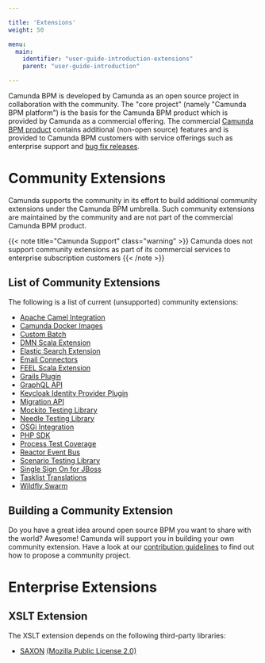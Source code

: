 ```yaml
---

title: 'Extensions'
weight: 50

menu:
  main:
    identifier: "user-guide-introduction-extensions"
    parent: "user-guide-introduction"

---
```



Camunda BPM is developed by Camunda as an open source project in collaboration with the community. The "core project" (namely "Camunda BPM platform") is the basis for the Camunda BPM product which is provided by Camunda as a commercial offering. The commercial [Camunda BPM product](http://camunda.com/bpm/features/) contains additional (non-open source) features and is provided to Camunda BPM customers with service offerings such as enterprise support and [bug fix releases](/enterprise/download).


# Community Extensions

Camunda supports the community in its effort to build additional community extensions under the Camunda BPM umbrella. Such community extensions are maintained by the community and are not part of the commercial Camunda BPM product.

{{< note title="Camunda Support" class="warning" >}}
  Camunda does not support community extensions as part of its commercial services to enterprise subscription customers
{{< /note >}}


## List of Community Extensions

The following is a list of current (unsupported) community extensions:

<!-- list below is sorted in alphabetical order -->
<!-- keep consistent on all branches 7.4+ -->
<!-- keep consistent with list in index.html -->

* [Apache Camel Integration](https://github.com/camunda/camunda-bpm-camel)
* [Camunda Docker Images](https://github.com/camunda/docker-camunda-bpm-platform)
* [Custom Batch](https://github.com/camunda/camunda-bpm-custom-batch)
* [DMN Scala Extension](https://github.com/camunda/dmn-scala)
* [Elastic Search Extension](https://github.com/camunda/camunda-bpm-elasticsearch)
* [Email Connectors](https://github.com/camunda/camunda-bpm-mail)
* [FEEL Scala Extension](https://github.com/camunda/feel-scala)
* [Grails Plugin](https://github.com/plexiti/camunda-grails-plugin)
* [GraphQL API](https://github.com/camunda/camunda-graphql)
* [Keycloak Identity Provider Plugin](https://github.com/camunda/camunda-bpm-identity-keycloak)
* [Migration API](https://github.com/camunda/camunda-bpm-migration)
* [Mockito Testing Library](https://github.com/camunda/camunda-bpm-mockito)
* [Needle Testing Library](https://github.com/camunda/camunda-bpm-needle)
* [OSGi Integration](https://github.com/camunda/camunda-bpm-platform-osgi)
* [PHP SDK](http://camunda.github.io/camunda-bpm-php-sdk/)
* [Process Test Coverage](https://github.com/camunda/camunda-process-test-coverage)
* [Reactor Event Bus](https://github.com/camunda/camunda-bpm-reactor)
* [Scenario Testing Library](https://github.com/camunda/camunda-bpm-assert-scenario/)
* [Single Sign On for JBoss](https://github.com/camunda/camunda-sso-jboss)
* [Tasklist Translations](https://github.com/camunda/camunda-tasklist-translations)
* [Wildfly Swarm](https://github.com/camunda/camunda-bpm-wildfly-swarm)

## Building a Community Extension

Do you have a great idea around open source BPM you want to share with the world? Awesome! Camunda will support you in building your own community extension. Have a look at our [contribution guidelines](http://camunda.org/community/contribute.html) to find out how to propose a community project.


# Enterprise Extensions

## XSLT Extension

The XSLT extension depends on the following third-party libraries:

* [SAXON](http://saxon.sourceforge.net/) [(Mozilla Public License 2.0)](https://www.mozilla.org/MPL/2.0/)
